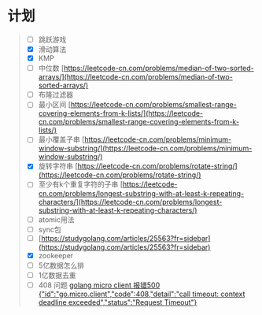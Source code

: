 # 计划

> * [ ] 跳跃游戏
> * [x] 滑动算法
> * [x] KMP
> * [ ] 中位数 [https://leetcode-cn.com/problems/median-of-two-sorted-arrays/](https://leetcode-cn.com/problems/median-of-two-sorted-arrays/)
> * [ ] 布隆过滤器
> * [ ] 最小区间 [https://leetcode-cn.com/problems/smallest-range-covering-elements-from-k-lists/](https://leetcode-cn.com/problems/smallest-range-covering-elements-from-k-lists/)
> * [ ] 最小覆盖子串 [https://leetcode-cn.com/problems/minimum-window-substring/](https://leetcode-cn.com/problems/minimum-window-substring/)
> * [x] 旋转字符串 [https://leetcode-cn.com/problems/rotate-string/](https://leetcode-cn.com/problems/rotate-string/)
> * [ ] 至少有k个重复字符的子串 [https://leetcode-cn.com/problems/longest-substring-with-at-least-k-repeating-characters/](https://leetcode-cn.com/problems/longest-substring-with-at-least-k-repeating-characters/)
> * [ ] atomic用法
> * [ ] sync包
> * [ ] [https://studygolang.com/articles/25563?fr=sidebar](https://studygolang.com/articles/25563?fr=sidebar)
> * [x] zookeeper
> * [ ] 5亿数据怎么排
> * [ ] 1亿数据去重
> * [ ] 408 问题 [golang micro client 报错500 {"id":"go.micro.client","code":408,"detail":"call timeout: context deadline exceeded","status":"Request Timeout"}](https://www.cnblogs.com/Dong-Ge/p/11646555.html)



